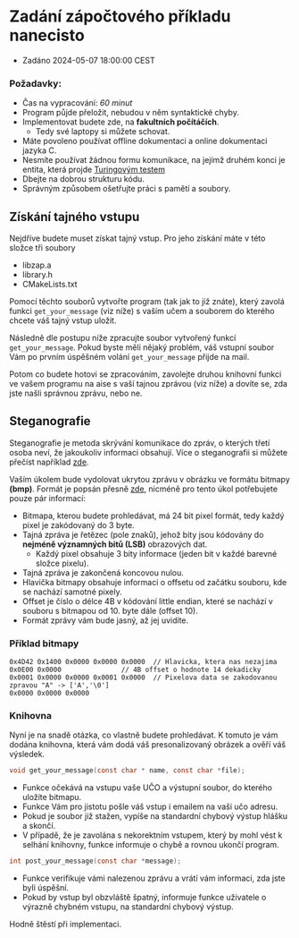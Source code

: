 Zadání zápočtového příkladu nanecisto
===================================

* Zadáno 2024-05-07 18:00:00 CEST

### Požadavky:
* Čas na vypracování: _60 minut_
* Program půjde přeložit, nebudou v něm syntaktické chyby.
* Implementovat budete zde, na __fakultních počítáčích__.
  * Tedy své laptopy si můžete schovat.
* Máte povoleno používat offline dokumentaci a online dokumentaci jazyka C.
* Nesmíte používat žádnou formu komunikace, na jejímž druhém konci je entita, která projde [Turingovým testem](https://cs.wikipedia.org/wiki/Turing%C5%AFv_test)
* Dbejte na dobrou strukturu kódu.
* Správným způsobem ošetřujte práci s pamětí a soubory.

## Získání tajného vstupu

Nejdříve budete muset získat tajný vstup. Pro jeho získání máte v této složce tři soubory

* libzap.a
* library.h
* CMakeLists.txt

Pomocí těchto souborů vytvořte program (tak jak to již znáte), který zavolá funkci `get_your_message` (viz níže)
s vaším učem a souborem do kterého chcete váš tajný vstup uložit.

Následně dle postupu níže zpracujte soubor vytvořený funkcí `get_your_message`. Pokud byste měli nějaký problém, váš vstupní soubor
Vám po prvním úspěšném volání `get_your_message` přijde na mail. 

Potom co budete hotovi se zpracováním, zavolejte druhou knihovní funkci ve vašem programu na aise s vaší tajnou zprávou (viz níže) a dovíte se, zda jste našli správnou zprávu, nebo ne.

## Steganografie

Steganografie je metoda skrývání komunikace do zpráv, o kterých třetí osoba neví, že jakoukoliv informaci obsahují.
Více o steganografii si můžete přečíst například [zde](https://cs.wikipedia.org/wiki/Steganografie).

Vaším úkolem bude vydolovat ukrytou zprávu v obrázku ve formátu bitmapy __(bmp)__. Formát je popsán přesně [zde](https://en.wikipedia.org/wiki/BMP_file_format),
nicméně pro tento úkol potřebujete pouze pár informací:

* Bitmapa, kterou budete prohledávat, má 24 bit pixel formát, tedy každý pixel je zakódovaný do 3 byte.
* Tajná zpráva je řetězec (pole znaků), jehož bity jsou kódovány do __nejméně významných bitů (LSB)__ obrazových dat.
  * Každý pixel obsahuje 3 bity informace (jeden bit v každé barevné složce pixelu).
* Tajná zpráva je zakončená koncovou nulou.
* Hlavička bitmapy obsahuje informaci o offsetu od začátku souboru, kde se nachází samotné pixely.
* Offset je číslo o délce 4B v kódování little endian, které se nachází v souboru s bitmapou od 10. byte dále (offset 10).
* Formát zprávy vám bude jasný, až jej uvidíte.

### Příklad bitmapy
```
0x4D42 0x1400 0x0000 0x0000 0x0000 	// Hlavicka, ktera nas nezajima
0x0E00 0x0000 				// 4B offset o hodnote 14 dekadicky
0x0001 0x0000 0x0000 0x0001 0x0000	// Pixelova data se zakodovanou zpravou "A" -> ['A','\0']
0x0000 0x0000 0x0000 
```

### Knihovna

Nyní je na snadě otázka, co vlastně budete prohledávat. K tomuto je vám dodána knihovna,
která vám dodá váš presonalizovaný obrázek a ověří váš výsledek.

```c
void get_your_message(const char * name, const char *file);
```

* Funkce očekává na vstupu vaše UČO a výstupní soubor, do kterého uložíte bitmapu.
* Funkce Vám pro jistotu pošle váš vstup i emailem na vaši učo adresu.
* Pokud je soubor již stažen, vypíše na standardní chybový výstup hlášku a skončí.
* V případě, že je zavolána s nekorektním vstupem, který by mohl vést k selhání knihovny,
  funkce informuje o chybě a rovnou ukončí program.



```c
int post_your_message(const char *message);
```

* Funkce verifikuje vámi nalezenou zprávu a vrátí vám informaci, zda jste byli úspěšní.
* Pokud by vstup byl obzvláště špatný, informuje funkce uživatele o výrazně chybném vstupu,
  na standardní chybový výstup.


Hodně štěstí při implementaci.
